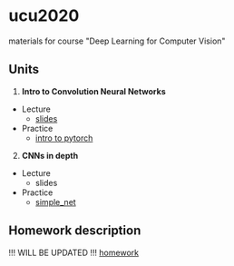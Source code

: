 # ucu2020
materials for course "Deep Learning for Computer Vision"


## Units


1.  **Intro to Convolution Neural Networks**

  - Lecture
    - [slides](https://github.com/lyubonko/ucu2020cv/raw/master/lectures/lecture1_intro.pdf)
  - Practice
    - [intro to pytorch](https://colab.research.google.com/github/lyubonko/ucu2020cv/blob/master/assignments/a1_pytorch.ipynb)
    
2.  **CNNs in depth**

  - Lecture
    - slides
  - Practice
    - [simple_net](https://colab.research.google.com/github/lyubonko/ucu2020cv/blob/master/assignments/a2_simple_network.ipynb)    
    
## Homework description

!!! WILL BE UPDATED !!! [homework](https://github.com/lyubonko/ucu2020cv/raw/master/assignments/2020_UCU_Deep_Learning_for_Computer_Vision_HOMEWORK.pdf)
